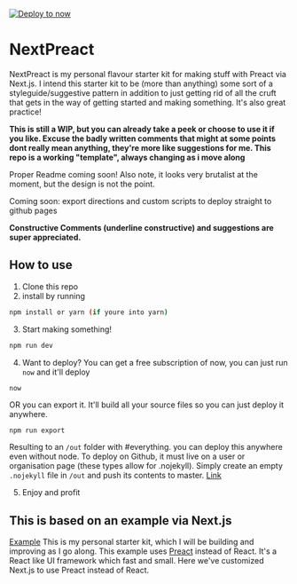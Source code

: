 [![Deploy to now](https://deploy.now.sh/static/button.svg)](https://deploy.now.sh/?repo=https://github.com/ezekielaquino/NextPreact)

# NextPreact

NextPreact is my personal flavour starter kit for making stuff with Preact via Next.js. I intend this starter kit to be (more than anything) some sort of a styleguide/suggestive pattern in addition to just getting rid of all the cruft that gets in the way of getting started and making something. It's also great practice!

**This is still a WIP, but you can already take a peek or choose to use it if you like. Excuse the badly written comments that might at some points dont really mean anything, they're more like suggestions for me. This repo is a working "template", always changing as i move along**

Proper Readme coming soon! Also note, it looks very brutalist at the moment, but the design is not the point.

Coming soon: export directions and custom scripts to deploy straight to github pages

**Constructive Comments (underline constructive) and suggestions are super appreciated.**

## How to use

1. Clone this repo
2. install by running

```bash
npm install or yarn (if youre into yarn)
```

3. Start making something!
```bash
npm run dev
```

4. Want to deploy?
You can get a free subscription of now, you can just run `now` and it'll deploy
```bash
now
```
OR you can export it. It'll build all your source files so you can just deploy it anywhere.
```
npm run export
```
Resulting to an `/out` folder with #everything. you can deploy this anywhere even without node. To deploy on Github, it must live on a user or organisation page (these types allow for .nojekyll). Simply create an empty `.nojekyll` file in `/out` and push its contents to master. [Link](https://github.com/zeit/next.js/wiki/Deploying-a-Next.js-app-into-GitHub-Pages)

5. Enjoy and profit

## This is based on an example via Next.js
[Example](https://github.com/zeit/next.js/tree/master/examples/using-preact)
This is my personal starter kit, which I will be building and improving as I go along.
This example uses [Preact](https://github.com/developit/preact) instead of React. It's a React like UI framework which fast and small. Here we've customized Next.js to use Preact instead of React.